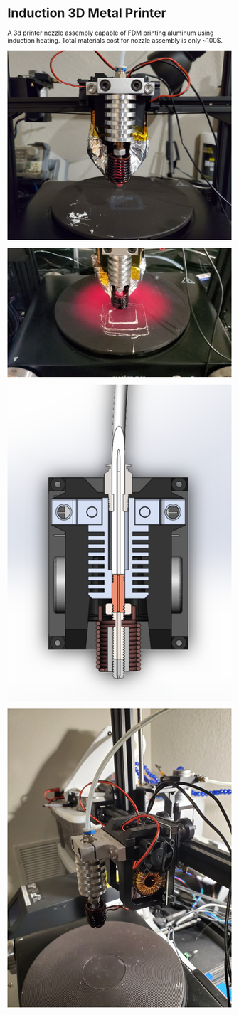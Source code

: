 # Induction 3D Metal Printer
A 3d printer nozzle assembly capable of FDM printing aluminum using induction heating. Total materials cost for nozzle assembly is only ~100$.

![Screenshot](Screenshot3.jpg)

![Screenshot](Screenshot.jpg)

![Screenshot](Screenshot2.PNG)

![Screenshot](Screenshot4.jpg)
